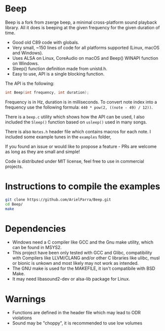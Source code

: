 # Beep

Beep is a fork from zserge beep, a minimal cross-platform sound playback library. 
All it does is beeping at the given frequency for the given duration of time.

- Good old C89 code with globals.
- Very small, ~150 lines of code for all platforms supported (Linux, macOS and Windows).
- Uses ALSA on Linux, CoreAudio on macOS and Beep() WINAPI function on Windows.
- Sleep() function definition made from unistd.h. 
- Easy to use, API is a single blocking function.

The API is the following:

```c
int Beep(int frequency, int duration);
```

Frequency is in Hz, duration is in milliseconds. To convert note index into a frequency use the following formula: 
`440 * pow(2, ((note - 49) / 12))`.

There is a `beep.c` utility which shows how the API can be used, I also included the `Sleep()` function based on `usleep()` used in many songs.

There is also `Notes.h` header file which contains macros for each note.
I included some example tunes in the `examples` folder,

If you found an issue or would like to propose a feature - PRs are welcome as long as they are small and simple!

Code is distributed under MIT license, feel free to use in commercial projects.

# Instructions to compile the examples

```bash
git clone https://github.com/ArielParra/Beep.git
cd Beep/
make
```

# Dependencies
- Windows need a C compiler like GCC and the Gnu make utility, which can be found in MSYS2.
- This project have been only tested with GCC and Glibc, compatibility with Compilers like LLVM/CLANG and/or other C libraries like ulibc, musl or bionic is unkown and most likely may not work as intended.
- The GNU make is used for the MAKEFILE, it isn't compatibile with BSD Make.
- It may need libasound2-dev or alsa-lib package for Linux.

# Warnings
- Functions are defined in the header file which may lead to ODR violations 
- Sound may be "choppy", it is recommended to use low volumes